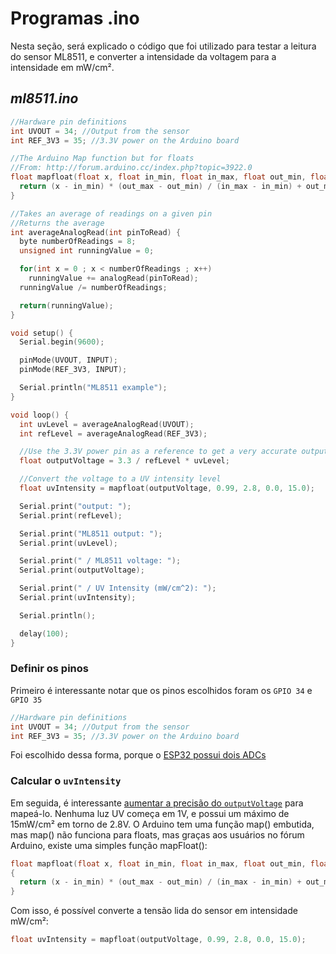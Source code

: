 # Programas .ino

Nesta seção, será explicado o código que foi utilizado para testar a leitura do sensor ML8511, e converter a intensidade da voltagem para a intensidade em mW/cm².

## *ml8511.ino*

```C
//Hardware pin definitions
int UVOUT = 34; //Output from the sensor
int REF_3V3 = 35; //3.3V power on the Arduino board

//The Arduino Map function but for floats
//From: http://forum.arduino.cc/index.php?topic=3922.0
float mapfloat(float x, float in_min, float in_max, float out_min, float out_max) {
  return (x - in_min) * (out_max - out_min) / (in_max - in_min) + out_min;
}

//Takes an average of readings on a given pin
//Returns the average
int averageAnalogRead(int pinToRead) {
  byte numberOfReadings = 8;
  unsigned int runningValue = 0; 

  for(int x = 0 ; x < numberOfReadings ; x++)
    runningValue += analogRead(pinToRead);
  runningValue /= numberOfReadings;

  return(runningValue);  
}

void setup() {
  Serial.begin(9600);

  pinMode(UVOUT, INPUT);
  pinMode(REF_3V3, INPUT);

  Serial.println("ML8511 example");
}

void loop() {
  int uvLevel = averageAnalogRead(UVOUT);
  int refLevel = averageAnalogRead(REF_3V3);

  //Use the 3.3V power pin as a reference to get a very accurate output value from sensor
  float outputVoltage = 3.3 / refLevel * uvLevel;

  //Convert the voltage to a UV intensity level
  float uvIntensity = mapfloat(outputVoltage, 0.99, 2.8, 0.0, 15.0); 

  Serial.print("output: ");
  Serial.print(refLevel);

  Serial.print("ML8511 output: ");
  Serial.print(uvLevel);

  Serial.print(" / ML8511 voltage: ");
  Serial.print(outputVoltage);

  Serial.print(" / UV Intensity (mW/cm^2): ");
  Serial.print(uvIntensity);

  Serial.println();

  delay(100);
}
```

### Definir os pinos

Primeiro é interessante notar que os pinos escolhidos foram os `GPIO 34` e `GPIO 35`
```C
//Hardware pin definitions
int UVOUT = 34; //Output from the sensor
int REF_3V3 = 35; //3.3V power on the Arduino board
```
Foi escolhido dessa forma, porque o [ESP32 possui dois ADCs](https://t16k-ach2157.readthedocs.io/en/latest/comp/esp.html#notas)

### Calcular o `uvIntensity`

Em seguida, é interessante [aumentar a precisão do `outputVoltage`](https://t16k-ach2157.readthedocs.io/en/latest/comp/sensor.html#aumentar-a-precisao-do-ml8511) para mapeá-lo. Nenhuma luz UV começa em 1V, e possui um máximo de 15mW/cm² em torno de 2.8V. O Arduino tem uma função map() embutida, mas map() não funciona para floats, mas graças aos usuários no fórum Arduino, existe uma simples função mapFloat():
```C
float mapfloat(float x, float in_min, float in_max, float out_min, float out_max)
{
  return (x - in_min) * (out_max - out_min) / (in_max - in_min) + out_min;
}
```

Com isso, é possível converte a tensão lida do sensor em intensidade mW/cm²:
```C
float uvIntensity = mapfloat(outputVoltage, 0.99, 2.8, 0.0, 15.0);
```
